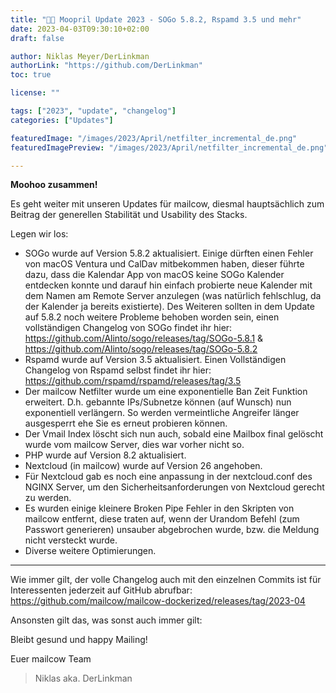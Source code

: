 ```yaml
---
title: "🥚🐄 Moopril Update 2023 - SOGo 5.8.2, Rspamd 3.5 und mehr"
date: 2023-04-03T09:30:10+02:00
draft: false

author: Niklas Meyer/DerLinkman
authorLink: "https://github.com/DerLinkman"
toc: true

license: ""

tags: ["2023", "update", "changelog"]
categories: ["Updates"]

featuredImage: "/images/2023/April/netfilter_incremental_de.png"
featuredImagePreview: "/images/2023/April/netfilter_incremental_de.png"

---
```


**Moohoo zusammen!**

Es geht weiter mit unseren Updates für mailcow, diesmal hauptsächlich zum Beitrag der generellen Stabilität und Usability des Stacks.

Legen wir los:

<!--more-->

- SOGo wurde auf Version 5.8.2 aktualisiert. Einige dürften einen Fehler von macOS Ventura und CalDav mitbekommen haben, dieser führte dazu, dass die Kalendar App von macOS keine SOGo Kalender entdecken konnte und darauf hin einfach probierte neue Kalender mit dem Namen am Remote Server anzulegen (was natürlich fehlschlug, da der Kalender ja bereits existierte).
Des Weiteren sollten in dem Update auf 5.8.2 noch weitere Probleme behoben worden sein, einen vollständigen Changelog von SOGo findet ihr hier: https://github.com/Alinto/sogo/releases/tag/SOGo-5.8.1 & https://github.com/Alinto/sogo/releases/tag/SOGo-5.8.2
- Rspamd wurde auf Version 3.5 aktualisiert. Einen Vollständigen Changelog von Rspamd selbst findet ihr hier: https://github.com/rspamd/rspamd/releases/tag/3.5
- Der mailcow Netfilter wurde um eine exponentielle Ban Zeit Funktion erweitert. D.h. gebannte IPs/Subnetze können (auf Wunsch) nun exponentiell verlängern. So werden vermeintliche Angreifer länger ausgesperrt ehe Sie es erneut probieren können.
- Der Vmail Index löscht sich nun auch, sobald eine Mailbox final gelöscht wurde vom mailcow Server, dies war vorher nicht so.
- PHP wurde auf Version 8.2 aktualisiert.
- Nextcloud (in mailcow) wurde auf Version 26 angehoben.
- Für Nextcloud gab es noch eine anpassung in der nextcloud.conf des NGINX Server, um den Sicherheitsanforderungen von Nextcloud gerecht zu werden.
- Es wurden einige kleinere Broken Pipe Fehler in den Skripten von mailcow entfernt, diese traten auf, wenn der Urandom Befehl (zum Passwort generieren) unsauber abgebrochen wurde, bzw. die Meldung nicht versteckt wurde.
- Diverse weitere Optimierungen.

---

Wie immer gilt, der volle Changelog auch mit den einzelnen Commits ist für Interessenten jederzeit auf GitHub abrufbar:
https://github.com/mailcow/mailcow-dockerized/releases/tag/2023-04

Ansonsten gilt das, was sonst auch immer gilt:

Bleibt gesund und happy Mailing!

Euer mailcow Team
> Niklas aka. DerLinkman
